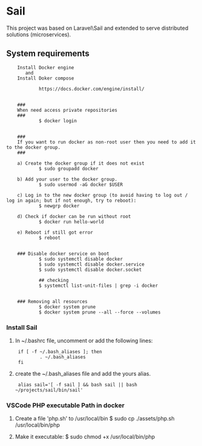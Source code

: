 # Sail

This project was based on Laravel\Sail and extended to serve distributed solutions (microservices).

## System requirements

        Install Docker engine
           and 
        Install Doker compose

                https://docs.docker.com/engine/install/
        

        ###
        When need access private repositories
        ###
                $ docker login


        ###
        If you want to run docker as non-root user then you need to add it to the docker group.
        ###

        a) Create the docker group if it does not exist
                $ sudo groupadd docker

        b) Add your user to the docker group.
                $ sudo usermod -aG docker $USER
                
        c) Log in to the new docker group (to avoid having to log out / log in again; but if not enough, try to reboot):
                $ newgrp docker

        d) Check if docker can be run without root
                $ docker run hello-world
        
        e) Reboot if still got error
                $ reboot


        ### Disable docker service on boot
                $ sudo systemctl disable docker
                $ sudo systemctl disable docker.service
                $ sudo systemctl disable docker.socket

                ## checking
                $ systemctl list-unit-files | grep -i docker


        ### Removing all resources
                $ docker system prune
                $ docker system prune --all --force --volumes


### Install Sail

1) In ~/.bashrc file, uncomment or add the following lines:

        if [ -f ~/.bash_aliases ]; then
                . ~/.bash_aliases
        fi

2) create the ~/.bash_aliases file and add the yours alias.

        alias sail='[ -f sail ] && bash sail || bash ~/projects/sail/bin/sail'


### VSCode PHP executable Path in docker

1) Create a file 'php.sh' to /usr/local/bin
        $ sudo cp ./assets/php.sh /usr/local/bin/php
 
2) Make it executable:
        $ sudo chmod +x /usr/local/bin/php

